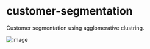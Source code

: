 # customer-segmentation

Customer segmentation using agglomerative clustring.


![image](https://user-images.githubusercontent.com/80147820/184542213-cb3739fc-77ef-4a78-9d28-fed80a45a534.png)
